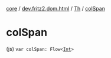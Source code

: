 [core](../../index.md) / [dev.fritz2.dom.html](../index.md) / [Th](index.md) / [colSpan](./col-span.md)

# colSpan

(js) `var colSpan: Flow<`[`Int`](https://kotlinlang.org/api/latest/jvm/stdlib/kotlin/-int/index.html)`>`